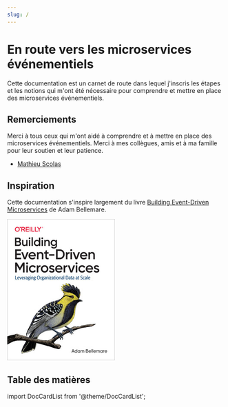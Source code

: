 ```yaml
---
slug: /
---
```


# En route vers les microservices événementiels

Cette documentation est un carnet de route dans lequel j'inscris les étapes et les notions qui m'ont été nécessaire pour comprendre et mettre en place des microservices événementiels.

## Remerciements

Merci à tous ceux qui m'ont aidé à comprendre et à mettre en place des microservices événementiels. Merci à mes collègues, amis et à ma famille pour leur soutien et leur patience.

- [Mathieu Scolas](https://github.com/worming004) 

## Inspiration

Cette documentation s'inspire largement du livre [Building Event-Driven Microservices](https://www.oreilly.com/library/view/building-event-driven-microservices/9781492057881/) de Adam Bellemare.

![alt text](../../static/img/building-event-driven-microservices-book.jpg)

## Table des matières

import DocCardList from '@theme/DocCardList';

<DocCardList />